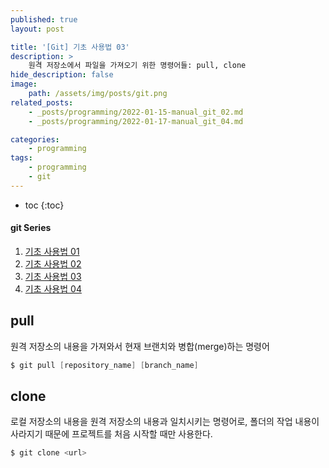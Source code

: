 ```yaml
---
published: true
layout: post

title: '[Git] 기초 사용법 03'
description: >
    원격 저장소에서 파일을 가져오기 위한 명령어들: pull, clone
hide_description: false
image:
    path: /assets/img/posts/git.png
related_posts:
    - _posts/programming/2022-01-15-manual_git_02.md
    - _posts/programming/2022-01-17-manual_git_04.md

categories:
    - programming
tags:
    - programming
    - git
---
```

* toc
{:toc}

<h4>git Series</h4>
<div class="taxonomy__index">
    <ol class="description">
        <li><a href="/programming/2022-01-14-manual_git_01/">기초 사용법 01</a></li>
        <li><a href="/programming/2022-01-15-manual_git_02/">기초 사용법 02</a></li>
        <li><a href="/programming/2022-01-16-manual_git_03/">기초 사용법 03</a></li>
        <li><a href="/programming/2022-01-17-manual_git_04/">기초 사용법 04</a></li>
    </ol>
</div>

## pull

원격 저장소의 내용을 가져와서 현재 브랜치와 병합(merge)하는 명령어  

```powershell
$ git pull [repository_name] [branch_name]
```

## clone

로컬 저장소의 내용을 원격 저장소의 내용과 일치시키는 명령어로, 폴더의 작업 내용이 사라지기 때문에 프로젝트를 처음 시작할 때만 사용한다.  

```powershell
$ git clone <url>
```